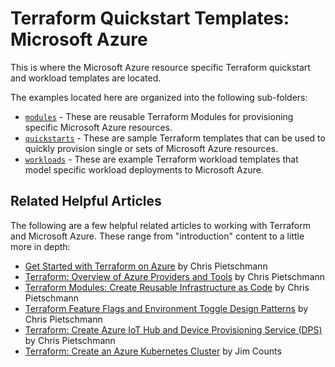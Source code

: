 # Terraform Quickstart Templates: Microsoft Azure

This is where the Microsoft Azure resource specific Terraform quickstart and workload templates are located.

The examples located here are organized into the following sub-folders:

- [`modules`](modules/readme.md) - These are reusable Terraform Modules for provisioning specific Microsoft Azure resources.
- [`quickstarts`](quickstarts/readme.md) - These are sample Terraform templates that can be used to quickly provision single or sets of Microsoft Azure resources.
- [`workloads`](workloads/readme.md) - These are example Terraform workload templates that model specific workload deployments to Microsoft Azure.

## Related Helpful Articles

The following are a few helpful related articles to working with Terraform and Microsoft Azure. These range from "introduction" content to a little more in depth:

- [Get Started with Terraform on Azure](https://build5nines.com/get-started-with-terraform-on-microsoft-azure/) by Chris Pietschmann
- [Terraform: Overview of Azure Providers and Tools](https://build5nines.com/terraform-overview-of-azure-providers-and-tools/) by Chris Pietschmann
- [Terraform Modules: Create Reusable Infrastructure as Code](https://build5nines.com/terraform-modules-create-reusable-infrastructure-as-code/) by Chris Pietschmann
- [Terraform Feature Flags and Environment Toggle Design Patterns](https://build5nines.com/terraform-feature-flags-environment-toggle-design-patterns/) by Chris Pietschmann
- [Terraform: Create Azure IoT Hub and Device Provisioning Service (DPS)](https://build5nines.com/terraform-create-azure-iot-hub-and-dps/) by Chris Pietschmann
- [Terraform: Create an Azure Kubernetes Cluster](https://build5nines.com/terraform-create-an-aks-cluster/) by Jim Counts